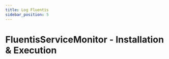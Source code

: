 ```yaml
---
title: Log Fluentis
sidebar_position: 5
---
```


# FluentisServiceMonitor - Installation & Execution

